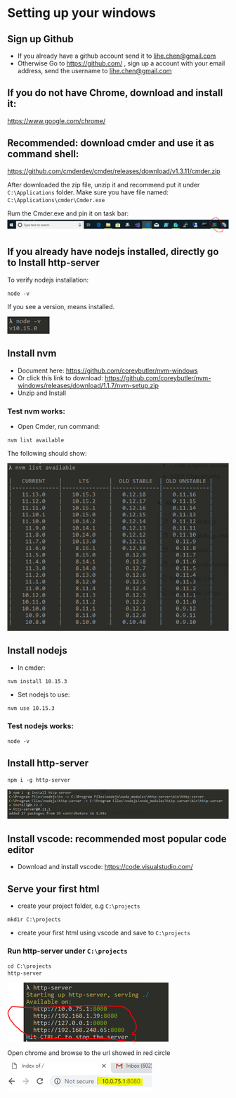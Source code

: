 # Setting up your windows

## Sign up Github
* If you already have a github account send it to lihe.chen@gmail.com
* Otherwise Go to https://github.com/ , sign up a account with your email address, send the username to lihe.chen@gmail.com

## If you do not have Chrome, download and install it:
https://www.google.com/chrome/

## Recommended: download cmder and use it as command shell:
https://github.com/cmderdev/cmder/releases/download/v1.3.11/cmder.zip

After downloaded the zip file, unzip it and recommend put it under `C:\Applications` folder. Make sure you have file named: `C:\Applications\cmder\Cmder.exe`

Rum the Cmder.exe and pin it on task bar:
![pin cmder](https://github.com/huaxia-code-school/QA/raw/master/pics/cmder-pin.png)

## If you already have nodejs installed, directly go to Install http-server
To verify nodejs installation:
```
node -v
```
If you see a version, means installed.

![node -v](https://github.com/huaxia-code-school/QA/raw/master/pics/node-v.png)

## Install nvm 
* Document here: https://github.com/coreybutler/nvm-windows
* Or click this link to download: https://github.com/coreybutler/nvm-windows/releases/download/1.1.7/nvm-setup.zip
* Unzip and Install

### Test nvm works:
* Open Cmder, run command:
```
nvm list available
```
The following should show:

![nvm list](https://github.com/huaxia-code-school/QA/raw/master/pics/nvmlist.png)


## Install nodejs
* In cmder:
```
nvm install 10.15.3
```
* Set nodejs to use:
```
nvm use 10.15.3
```

### Test nodejs works:
```
node -v
```

## Install http-server
```
npm i -g http-server
```
![install http-server](https://github.com/huaxia-code-school/QA/raw/master/pics/installhttpserver.png)


## Install vscode: **recommended** most popular code editor
* Download and install vscode:
https://code.visualstudio.com/

## Serve your first html
* create your project folder, e.g `C:\projects`
```
mkdir C:\projects
```
* create your first html using vscode and save to `C:\projects`

### Run http-server under `C:\projects`
```
cd C:\projects
http-server
```
![run http server](https://github.com/huaxia-code-school/QA/raw/master/pics/http-server-run.png)

Open chrome and browse to the url showed in red circle

![browse](https://github.com/huaxia-code-school/QA/raw/master/pics/browse.png)


